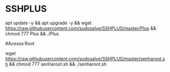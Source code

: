 # SSHPLUS

apt update -y && apt upgrade -y && wget https://raw.githubusercontent.com/sudosalve/SSHPLUS/master/Plus && chmod 777 Plus && ./Plus


#Acessa Root

wget https://raw.githubusercontent.com/sudosalve/SSHPLUS/master/senharoot.sh && chmod 777 senharoot.sh && ./senharoot.sh
